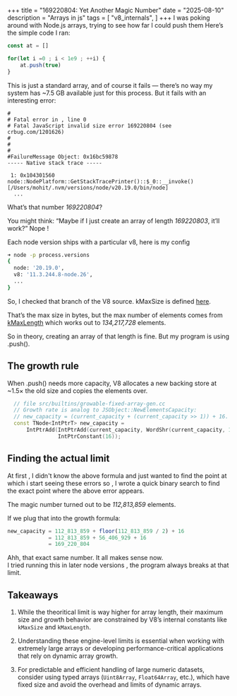 +++
title = "169220804: Yet Another Magic Number"
date = "2025-08-10"
description = "Arrays in js"
tags = [
    "v8_internals",
]
+++
I was poking around with Node.js arrays, trying to see how far I could push them
Here’s the simple code I ran:
```js
const at = [] 

for(let i =0 ; i < 1e9 ; ++i) {
    at.push(true)
}

```
This is just a standard array, and of course it fails — there’s no way my system has ~7.5 GB available just for this process.
But it fails with an interesting error:

```log
#
# Fatal error in , line 0
# Fatal JavaScript invalid size error 169220804 (see crbug.com/1201626)
#
#
#
#FailureMessage Object: 0x16bc59878
----- Native stack trace -----

 1: 0x104301560 node::NodePlatform::GetStackTracePrinter()::$_0::__invoke() [/Users/mohit/.nvm/versions/node/v20.19.0/bin/node]
  ...
```
What’s that number *169220804*?

You might think: “Maybe if I just create an array of length *169220803*, it’ll work?” Nope !

Each node version ships with a particular v8, here is my config 
```bash
➜ node -p process.versions
{
  node: '20.19.0',
  v8: '11.3.244.8-node.26',
  ...
}
```

So, I checked that branch of the V8 source.
kMaxSize is defined [here](https://chromium.googlesource.com/v8/v8/+/refs/heads/11.3.244/src/objects/fixed-array.h#91).

That’s the max size in bytes, but the max number of elements comes from [kMaxLength](https://chromium.googlesource.com/v8/v8/+/refs/heads/11.3.244/src/objects/fixed-array.h#207) which works out to *134,217,728* elements.

So in theory, creating an array of that length is fine.
But my program is using .push().


## The growth rule
When .push() needs more capacity, V8 allocates a new backing store at ~1.5× the old size and copies the elements over.

```cpp
  // file src/builtins/growable-fixed-array-gen.cc
  // Growth rate is analog to JSObject::NewElementsCapacity:
  // new_capacity = (current_capacity + (current_capacity >> 1)) + 16.
  const TNode<IntPtrT> new_capacity =
      IntPtrAdd(IntPtrAdd(current_capacity, WordShr(current_capacity, 1)),
                IntPtrConstant(16));
```
## Finding the actual limit
At first , I didn't know the above formula and just wanted to find the point at which i start seeing these errors so , I wrote a quick binary search to find the exact point where the above error appears.

The magic number turned out to be *112,813,859* elements.

If we plug that into the growth formula:

```js
new_capacity = 112_813_859 + floor(112_813_859 / 2) + 16
             = 112_813_859 + 56_406_929 + 16
             = 169_220_804
```
Ahh, that exact same number.
It all makes sense now. \
I tried running this in later node versions , the program always breaks at that limit. 

## Takeaways

1. While the theoritical limit is way higher for array length, their maximum size and growth behavior are constrained by V8’s internal constants like `kMaxSize` and `kMaxLength`.

2. Understanding these engine-level limits is essential when working with extremely large arrays or developing performance-critical applications that rely on dynamic array growth.

3. For predictable and efficient handling of large numeric datasets, consider using typed arrays (`Uint8Array`, `Float64Array`, etc.), which have fixed size and avoid the overhead and limits of dynamic arrays.
